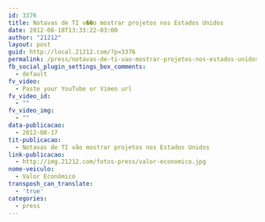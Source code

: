 ```yaml
---
id: 3376
title: Notavas de TI v��o mostrar projetos nos Estados Unidos
date: 2012-08-18T13:33:22-03:00
author: "21212"
layout: post
guid: http://local.21212.com/?p=3376
permalink: /press/notavas-de-ti-vao-mostrar-projetos-nos-estados-unidos/
fb_social_plugin_settings_box_comments:
  - default
fv_video:
  - Paste your YouTube or Vimeo url
fv_video_id:
  - ""
fv_video_img:
  - ""
data-publicacao:
  - 2012-08-17
tit-publicacao:
  - Notavas de TI vão mostrar projetos nos Estados Unidos
link-publicacao:
  - http://img.21212.com/fotos-press/valor-economico.jpg
nome-veiculo:
  - Valor Econômico
transposh_can_translate:
  - 'true'
categories:
  - press
---
```

